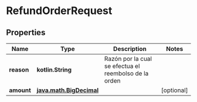 
# RefundOrderRequest

## Properties
Name | Type | Description | Notes
------------ | ------------- | ------------- | -------------
**reason** | **kotlin.String** | Razón por la cual se efectua el reembolso  de la orden  | 
**amount** | [**java.math.BigDecimal**](java.math.BigDecimal.md) |  |  [optional]



